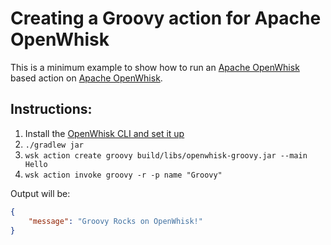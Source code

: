 # Creating a Groovy action for Apache OpenWhisk

This is a minimum example to show how to run an [Apache OpenWhisk](https://github.com/apache/incubator-openwhisk)
based action on [Apache OpenWhisk](https://github.com/apache/incubator-openwhisk).

## Instructions:

1. Install the [OpenWhisk CLI and set it up](https://github.com/apache/incubator-openwhisk/blob/master/docs/cli.md)
2. `./gradlew jar`
3. `wsk action create groovy build/libs/openwhisk-groovy.jar --main Hello`
4. `wsk action invoke groovy -r -p name "Groovy"`

Output will be:
```json
{
    "message": "Groovy Rocks on OpenWhisk!"
}
```
